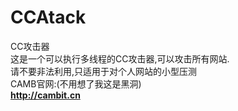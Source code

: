 # CCAtack
CC攻击器<br>
这是一个可以执行多线程的CC攻击器,可以攻击所有网站.<br>
请不要非法利用,只适用于对个人网站的小型压测<br>
CAMB官网:(不用想了我这是黑洞)<br>
****http://cambit.cn****
